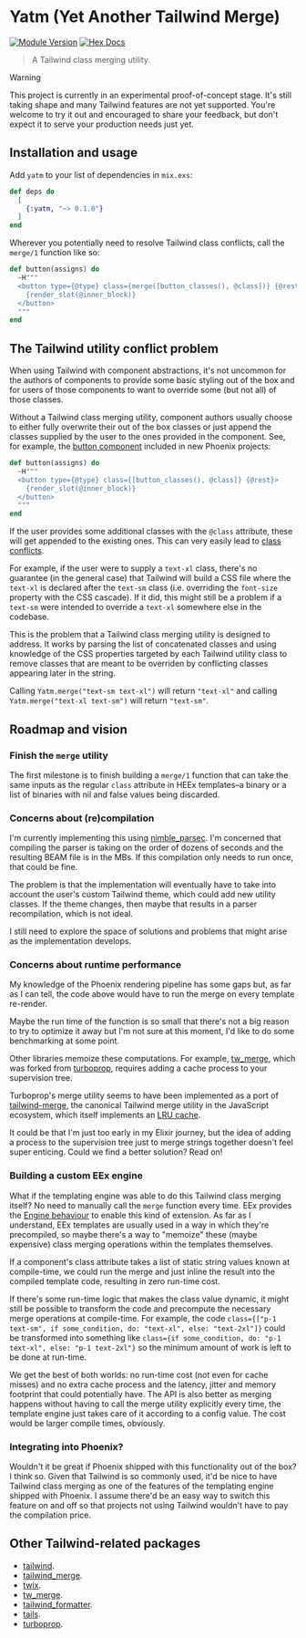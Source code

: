 # Yatm (Yet Another Tailwind Merge)

[![Module Version](https://img.shields.io/hexpm/v/yatm.svg)](https://hex.pm/packages/yatm)
[![Hex Docs](https://img.shields.io/badge/hex-docs-lightgreen.svg)](https://hexdocs.pm/yatm)

> A Tailwind class merging utility.

> [!WARNING]  
> This project is currently in an experimental proof-of-concept stage. It's
> still taking shape and many Tailwind features are not yet supported. You're
> welcome to try it out and encouraged to share your feedback, but don't expect
> it to serve your production needs just yet.

## Installation and usage

Add `yatm` to your list of dependencies in `mix.exs`:

```elixir
def deps do
  [
    {:yatm, "~> 0.1.0"}
  ]
end
```

Wherever you potentially need to resolve Tailwind class conflicts, call the
`merge/1` function like so:

```elixir
def button(assigns) do
  ~H"""
  <button type={@type} class={merge([button_classes(), @class])} {@rest}>
    {render_slot(@inner_block)}
  </button>
  """
end
```

## The Tailwind utility conflict problem

When using Tailwind with component abstractions, it's not uncommon for the
authors of components to provide some basic styling out of the box and for
users of those components to want to override some (but not all) of those
classes.

Without a Tailwind class merging utility, component authors usually choose to
either fully overwrite their out of the box classes or just append the classes
supplied by the user to the ones provided in the component. See, for example,
the [button
component](https://github.com/phoenixframework/phoenix/blob/183eb76a88874729cdd5642da03ad7cebd3fa6d3/installer/templates/phx_web/components/core_components.ex#L164)
included in new Phoenix projects:

```elixir
def button(assigns) do
  ~H"""
  <button type={@type} class={[button_classes(), @class]} {@rest}>
    {render_slot(@inner_block)}
  </button>
  """
end
```

If the user provides some additional classes with the `@class` attribute, these
will get appended to the existing ones. This can very easily lead to [class
conflicts](https://tailwindcss.com/docs/styling-with-utility-classes#conflicting-utility-classes).

For example, if the user were to supply a `text-xl` class, there's no guarantee
(in the general case) that Tailwind will build a CSS file where the `text-xl`
is declared after the `text-sm` class (i.e. overriding the `font-size` property
with the CSS cascade). If it did, this might still be a problem if a `text-sm`
were intended to override a `text-xl` somewhere else in the codebase.

This is the problem that a Tailwind class merging utility is designed to
address. It works by parsing the list of concatenated classes and using
knowledge of the CSS properties targeted by each Tailwind utility class to
remove classes that are meant to be overriden by conflicting classes appearing
later in the string.

Calling `Yatm.merge("text-sm text-xl")` will return `"text-xl"` and calling
`Yatm.merge("text-xl text-sm")` will return `"text-sm"`.

## Roadmap and vision

### Finish the `merge` utility

The first milestone is to finish building a `merge/1` function that can take
the same inputs as the regular `class` attribute in HEEx templates–a binary or
a list of binaries with nil and false values being discarded.

### Concerns about (re)compilation

I'm currently implementing this using
[nimble_parsec](https://hex.pm/packages/nimble_parsec). I'm concerned that
compiling the parser is taking on the order of dozens of seconds and the
resulting BEAM file is in the MBs. If this compilation only needs to run once,
that could be fine.

The problem is that the implementation will eventually have to take into
account the user's custom Tailwind theme, which could add new utility classes.
If the theme changes, then maybe that results in a parser recompilation, which
is not ideal.

I still need to explore the space of solutions and problems that might arise as
the implementation develops.

### Concerns about runtime performance

My knowledge of the Phoenix rendering pipeline has some gaps but, as far as I
can tell, the code above would have to run the merge on every template
re-render.

Maybe the run time of the function is so small that there's not a big reason to
try to optimize it away but I'm not sure at this moment, I'd like to do some
benchmarking at some point.

Other libraries memoize these computations. For example,
[tw_merge](https://hex.pm/packages/tw_merge), which was forked from
[turboprop](https://hex.pm/packages/turboprop), requires adding a cache process
to your supervision tree.

Turboprop's merge utility seems to have been implemented as a port of
[tailwind-merge](https://github.com/dcastil/tailwind-merge), the canonical
Tailwind merge utility in the JavaScript ecosystem, which itself implements an
[LRU
cache](https://github.com/dcastil/tailwind-merge/blob/f4eacb6bc1800031147a153fcf20e586b277320e/src/lib/lru-cache.ts).

It could be that I'm just too early in my Elixir journey, but the idea of
adding a process to the supervision tree just to merge strings together doesn't
feel super enticing. Could we find a better solution? Read on!

### Building a custom EEx engine

What if the templating engine was able to do this Tailwind class merging
itself? No need to manually call the `merge` function every time. EEx provides
the [Engine behaviour](https://hexdocs.pm/eex/EEx.Engine.html) to enable this
kind of extension. As far as I understand, EEx templates are usually used in a
way in which they're precompiled, so maybe there's a way to "memoize" these
(maybe expensive) class merging operations within the templates themselves.

If a component's class attribute takes a list of static string values known at
compile-time, we could run the merge and just inline the result into the
compiled template code, resulting in zero run-time cost.

If there's some run-time logic that makes the class value dynamic, it might
still be possible to transform the code and precompute the necessary merge
operations at compile-time. For example, the code `class={["p-1 text-sm", if
some_condition, do: "text-xl", else: "text-2xl"]}` could be transformed into
something like `class={if some_condition, do: "p-1 text-xl", else: "p-1
text-2xl"}` so the minimum amount of work is left to be done at run-time.

We get the best of both worlds: no run-time cost (not even for cache misses)
and no extra cache process and the latency, jitter and memory footprint that
could potentially have. The API is also better as merging happens without
having to call the merge utility explicitly every time, the template engine
just takes care of it according to a config value. The cost would be larger
compile times, obviously.

### Integrating into Phoenix?

Wouldn't it be great if Phoenix shipped with this functionality out of the box?
I think so. Given that Tailwind is so commonly used, it'd be nice to have
Tailwind class merging as one of the features of the templating engine shipped
with Phoenix. I assume there'd be an easy way to switch this feature on and off
so that projects not using Tailwind wouldn't have to pay the compilation price.

## Other Tailwind-related packages

- [tailwind](https://hex.pm/packages/tailwind).
- [tailwind_merge](https://hex.pm/packages/tailwind_merge).
- [twix](https://hex.pm/packages/twix).
- [tw_merge](https://hex.pm/packages/tw_merge).
- [tailwind_formatter](https://hex.pm/packages/tailwind_formatter).
- [tails](https://hex.pm/packages/tails).
- [turboprop](https://hex.pm/packages/turboprop).

